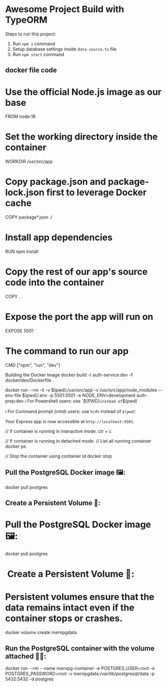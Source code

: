 # Awesome Project Build with TypeORM

Steps to run this project:

1. Run `npm i` command
2. Setup database settings inside `data-source.ts` file
3. Run `npm start` command


docker file code
--------------------
# Use the official Node.js image as our base
FROM node:18

# Set the working directory inside the container
WORKDIR /usr/src/app

# Copy package.json and package-lock.json first to leverage Docker cache
COPY package*.json ./

# Install app dependencies
RUN npm install

# Copy the rest of our app's source code into the container
COPY . .

# Expose the port the app will run on
EXPOSE 5501

# The command to run our app
CMD ["npm", "run", "dev"]



Building the Docker Image
docker build -t auth-service:dev -f docker/dev/Dockerfile .




docker run --rm -it -v $(pwd):/usr/src/app -v /usr/src/app/node_modules --env-file $(pwd)/.env -p 5501:5501 -e NODE_ENV=development auth-prep:dev
ℹ️ For Powershell users:
use `${PWD}` instead of `$(pwd)`

ℹ️ For Command prompt (cmd) users:
use `%cd%` instead of `$(pwd)`

Your Express app is now accessible at `http://localhost:5501`.







// If container is running in interactive mode.
ctr + c

// If container is running in detached mode.
// List all running container
docker ps

// Stop the container using container id
docker stop <container id>





Pull the PostgreSQL Docker image 🖼️:
--------------------------------------
docker pull postgres



Create a Persistent Volume 💾:
------------------------------


Pull the PostgreSQL Docker image 🖼️:
========================================
docker pull postgres

​
Create a Persistent Volume 💾:
===================================
Persistent volumes ensure that the data remains intact even if the container stops or crashes.
===================================================================================================
docker volume create mernpgdata

​
Run the PostgreSQL container with the volume attached 🏃‍♂️:
------------------------------------------------------------
docker run --rm --name mernpg-container -e POSTGRES_USER=root -e POSTGRES_PASSWORD=root -v mernpgdata:/var/lib/postgresql/data -p 5432:5432 -d postgres

